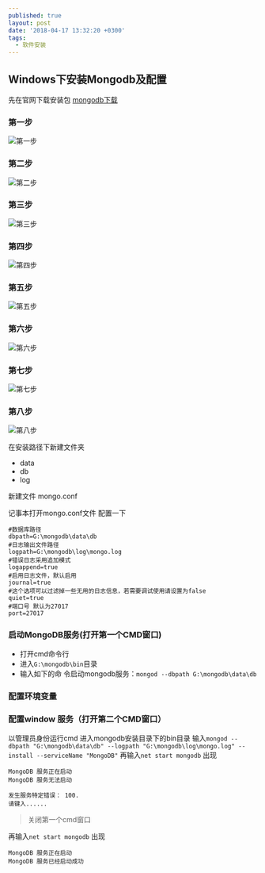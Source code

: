 ```yaml
---
published: true
layout: post
date: '2018-04-17 13:32:20 +0300'
tags:
  - 软件安装
---
```

## Windows下安装Mongodb及配置

先在官网下载安装包
[mongodb下载](https://www.mongodb.com/download-center/community)

### 第一步
![第一步]({{site.baseurl}}/assets/img/demo/201909/2019-09-17_0001.png)

### 第二步
![第二步]({{site.baseurl}}/assets/img/demo/201909/2019-09-17_0002.png)

### 第三步
![第三步]({{site.baseurl}}/assets/img/demo/201909/2019-09-17_0003.png)

### 第四步
![第四步]({{site.baseurl}}/assets/img/demo/201909/2019-09-17_0004.png)

### 第五步
![第五步]({{site.baseurl}}/assets/img/demo/201909/2019-09-17_0005.png)

### 第六步
![第六步]({{site.baseurl}}/assets/img/demo/201909/2019-09-17_0006.png)

### 第七步
![第七步]({{site.baseurl}}/assets/img/demo/201909/2019-09-17_0007.png)

### 第八步
![第八步]({{site.baseurl}}/assets/img/demo/201909/2019-09-17_0008.png)

在安装路径下新建文件夹
- data
 - db
- log

新建文件
mongo.conf

记事本打开mongo.conf文件 配置一下

```
#数据库路径  
dbpath=G:\mongodb\data\db
#日志输出文件路径  
logpath=G:\mongodb\log\mongo.log
#错误日志采用追加模式  
logappend=true  
#启用日志文件，默认启用  
journal=true  
#这个选项可以过滤掉一些无用的日志信息，若需要调试使用请设置为false  
quiet=true  
#端口号 默认为27017  
port=27017
```
### 启动MongoDB服务(打开第一个CMD窗口)

- 打开cmd命令行
- 进入`G:\mongodb\bin`目录
- 输入如下的命
令启动mongodb服务：`mongod --dbpath G:\mongodb\data\db`

### 配置环境变量

### 配置window 服务（打开第二个CMD窗口）
以管理员身份运行cmd
进入mongodb安装目录下的bin目录
输入`mongod --dbpath "G:\mongodb\data\db" --logpath "G:\mongodb\log\mongo.log" --install --serviceName "MongoDB"`
再输入`net start mongodb`
出现
```
MongoDB 服务正在启动
MongoDB 服务无法启动

发生服务特定错误： 100.
请键入......
```
> 关闭第一个cmd窗口

再输入`net start mongodb`
出现
```
MongoDB 服务正在启动
MongoDB 服务已经启动成功
```